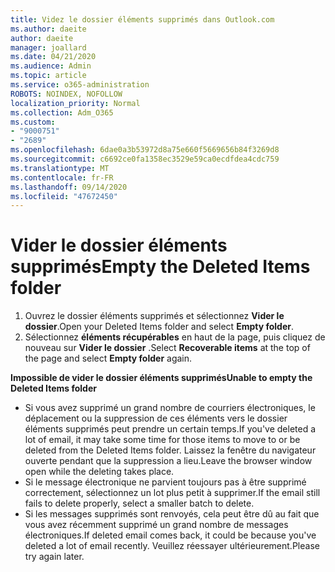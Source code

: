 ```yaml
---
title: Videz le dossier éléments supprimés dans Outlook.com
ms.author: daeite
author: daeite
manager: joallard
ms.date: 04/21/2020
ms.audience: Admin
ms.topic: article
ms.service: o365-administration
ROBOTS: NOINDEX, NOFOLLOW
localization_priority: Normal
ms.collection: Adm_O365
ms.custom:
- "9000751"
- "2689"
ms.openlocfilehash: 6dae0a3b53972d8a75e660f5669656b84f3269d8
ms.sourcegitcommit: c6692ce0fa1358ec3529e59ca0ecdfdea4cdc759
ms.translationtype: MT
ms.contentlocale: fr-FR
ms.lasthandoff: 09/14/2020
ms.locfileid: "47672450"
---
```

# <a name="empty-the-deleted-items-folder"></a><span data-ttu-id="7d29c-102">Vider le dossier éléments supprimés</span><span class="sxs-lookup"><span data-stu-id="7d29c-102">Empty the Deleted Items folder</span></span>

1. <span data-ttu-id="7d29c-103">Ouvrez le dossier éléments supprimés et sélectionnez **Vider le dossier**.</span><span class="sxs-lookup"><span data-stu-id="7d29c-103">Open your Deleted Items folder and select **Empty folder**.</span></span>
2. <span data-ttu-id="7d29c-104">Sélectionnez **éléments récupérables** en haut de la page, puis cliquez de nouveau sur **Vider le dossier** .</span><span class="sxs-lookup"><span data-stu-id="7d29c-104">Select **Recoverable items** at the top of the page and select **Empty folder** again.</span></span>

<span data-ttu-id="7d29c-105">**Impossible de vider le dossier éléments supprimés**</span><span class="sxs-lookup"><span data-stu-id="7d29c-105">**Unable to empty the Deleted Items folder**</span></span>

- <span data-ttu-id="7d29c-106">Si vous avez supprimé un grand nombre de courriers électroniques, le déplacement ou la suppression de ces éléments vers le dossier éléments supprimés peut prendre un certain temps.</span><span class="sxs-lookup"><span data-stu-id="7d29c-106">If you've deleted a lot of email, it may take some time for those items to move to or be deleted from the Deleted Items folder.</span></span> <span data-ttu-id="7d29c-107">Laissez la fenêtre du navigateur ouverte pendant que la suppression a lieu.</span><span class="sxs-lookup"><span data-stu-id="7d29c-107">Leave the browser window open while the deleting takes place.</span></span>
- <span data-ttu-id="7d29c-108">Si le message électronique ne parvient toujours pas à être supprimé correctement, sélectionnez un lot plus petit à supprimer.</span><span class="sxs-lookup"><span data-stu-id="7d29c-108">If the email still fails to delete properly, select a smaller batch to delete.</span></span>
- <span data-ttu-id="7d29c-109">Si les messages supprimés sont renvoyés, cela peut être dû au fait que vous avez récemment supprimé un grand nombre de messages électroniques.</span><span class="sxs-lookup"><span data-stu-id="7d29c-109">If deleted email comes back, it could be because you've deleted a lot of email recently.</span></span> <span data-ttu-id="7d29c-110">Veuillez réessayer ultérieurement.</span><span class="sxs-lookup"><span data-stu-id="7d29c-110">Please try again later.</span></span>